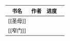 | 书名     | 作者  | 进度  |     |
| ------ | --- | --- | --- |
| [[圣母]] |     |     |     |
| [[窄门]] |     |     |     |


